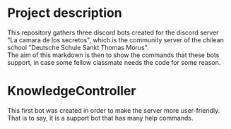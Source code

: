 # Project description
This repository gathers three discord bots created for the discord server "La camara de los secretos", which is the community server of the chilean school "Deutsche Schule Sankt Thomas Morus". 
<br/>
The aim of this markdown is then to show the commands that these bots support, in case some fellow classmate needs the code for some reason. 
<br/>

# KnowledgeController
This first bot was created in order to make the server more user-friendly. That is to say, it is a support bot that has many help commands. 






